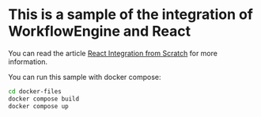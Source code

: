 # This is a sample of the integration of WorkflowEngine and React

You can read the
article [React Integration from Scratch](https://workflowengine.io/documentation/react-integration-from-scratch#creating-frontend-application )
for more information.

You can run this sample with docker compose:

```bash
cd docker-files
docker compose build
docker compose up
```
